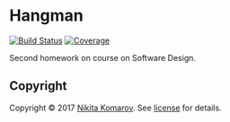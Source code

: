 # Hangman

[![Build Status][travis-badge]][travis-url]
[![Coverage][coverage-image]][coverage-url]

Second homework on course on Software Design.

## Copyright
Copyright © 2017 [Nikita Komarov]. See [license] for details.

[Nikita Komarov]: https://github.com/glazastyi/
[license]: LICENSE

[travis-url]: https://travis-ci.org/glazastyi/Hangman
[travis-badge]: https://travis-ci.org/glazastyi/Hangman.svg?branch=master
[coverage-image]: https://codecov.io/gh/PPPoSD-2017/greetings/branch/master/graph/badge.svg
[coverage-url]: https://codecov.io/gh/PPPoSD-2017/greetings
